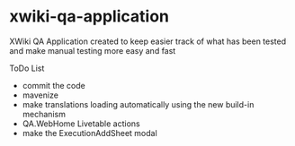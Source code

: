 xwiki-qa-application
====================

XWiki QA Application created to keep easier track of what has been tested and make manual testing more easy and fast

ToDo List
* commit the code
* mavenize
* make translations loading automatically using the new build-in mechanism
* QA.WebHome Livetable actions
* make the ExecutionAddSheet modal
